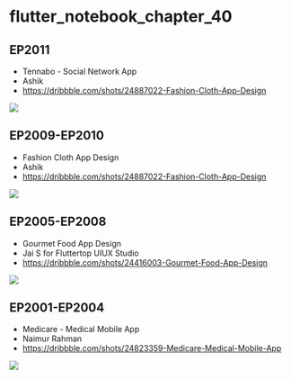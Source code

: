 # flutter_notebook_chapter_40

## EP2011

- Tennabo - Social Network App
- Ashik
- https://dribbble.com/shots/24887022-Fashion-Cloth-App-Design

<img src="https://cdn.dribbble.com/userupload/16660555/file/original-26f6c8f11619f456a216ea91c342c5a2.png?resize=1905x1429"/>


## EP2009-EP2010

- Fashion Cloth App Design
- Ashik
- https://dribbble.com/shots/24887022-Fashion-Cloth-App-Design

<img src="https://cdn.dribbble.com/userupload/16660555/file/original-26f6c8f11619f456a216ea91c342c5a2.png?resize=1905x1429"/>


## EP2005-EP2008

- Gourmet Food App Design
- Jai S for Fluttertop UIUX Studio
- https://dribbble.com/shots/24416003-Gourmet-Food-App-Design

<img src="https://cdn.dribbble.com/userupload/15286836/file/original-83f9e5af9b2c87726648f7ac508c3c72.png?resize=1905x1429"/>

## EP2001-EP2004

- Medicare - Medical Mobile App
- Naimur Rahman
- https://dribbble.com/shots/24823359-Medicare-Medical-Mobile-App

<img src="https://cdn.dribbble.com/userupload/16475563/file/original-18bcccc5dcfc8c9dc25f478139eb5c53.png?resize=1600x1200"/>